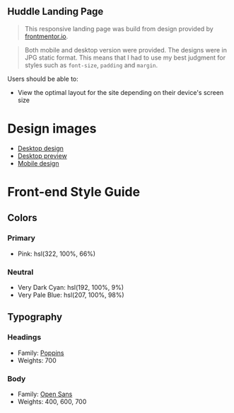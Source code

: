## Huddle Landing Page

> This responsive landing page was build from design provided by [frontmentor.io](https://www.frontendmentor.io/challenges/huddle-landing-page-with-a-single-introductory-section-B_2Wvxgi0).

> Both mobile and desktop version were provided. The designs were in JPG static format. This means 
that I had to use my best judgment for styles such as `font-size`, `padding` and `margin`.

Users should be able to:
- View the optimal layout for the site depending on their device's screen size

# Design images
- [Desktop design](https://github.com/mariusz79/Huddle-Landing-Page/blob/master/assets/design/desktop-design.jpg)
- [Desktop preview](https://github.com/mariusz79/Huddle-Landing-Page/blob/master/assets/design/desktop-preview.jpg)
- [Mobile design](https://github.com/mariusz79/Huddle-Landing-Page/blob/master/assets/design/mobile-design.jpg)

# Front-end Style Guide

## Colors

### Primary

- Pink: hsl(322, 100%, 66%)

### Neutral

- Very Dark Cyan: hsl(192, 100%, 9%)
- Very Pale Blue: hsl(207, 100%, 98%)

## Typography

### Headings

- Family: [Poppins](https://fonts.google.com/specimen/Poppins)
- Weights: 700

### Body

- Family: [Open Sans](https://fonts.google.com/specimen/Open+Sans)
- Weights: 400, 600, 700